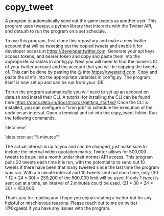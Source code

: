 # copy_tweet

A program to automatically send out the same tweets as another user.
This program uses tweepy, a python library that interacts with the Twitter API, and deta.sh to run the program on a set schedule.

To use this program, first clone this repository and make a new twitter account that will be tweeting out the copied tweets and enable it for developer access at https://developer.twitter.com.
Generate your api keys, access tokens, and bearer token and copy and paste them into the appropriate variables in config.py. Next you will need to find the numeric ID
of your twitter account and the account that you will be copying the tweets of. This can be done by pasting the @ into https://tweeterid.com. 
Copy and paste the id #'s into the appropriate variables in config.py. The program itself is now set up and can be run from your IDE.

To run the program automatically you will need to set up an account on deta.sh and install their CLI. A tutorial for installing the CLI can be found here https://docs.deta.sh/docs/micros/getting_started/
Once the CLI is installed, you can configure a "cron job" to schedule the execution of the code on an interval. Open a terminal and cd into the copy_tweet folder. Run the following commands.

'deta new'

'deta cron set "5 minutes"'

The actual interval is up to you and can be changed, just make sure to include the interval within quotation marks. Twitter allows for 500,000 tweets to be pulled a month under their normal API access. This program pulls 20 tweets each time it is run,
with the potential to to send out 10 tweets if there have been that many tweeted since the last time the program was ran. With a 5 minute interval and 10 tweets sent out each time, only (30 * 12 * 24 * 30) = 259,200 of the 500,000 limit will be used. If only 1 tweet is sent out at a time,
an interval of 2 minutes could be used. (21 * 30 * 24 * 30) = 453,600.

Thank you for reading and I hope you enjoy creating a twitter bot for any helpful or mischievous reasons. Please reach out to me on twitter (@0xgeeb) if you have any issues with the program.
